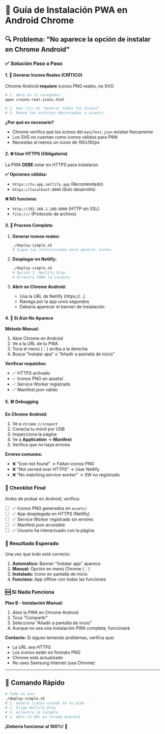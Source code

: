 # 📱 Guía de Instalación PWA en Android Chrome

## 🔍 Problema: "No aparece la opción de instalar en Chrome Android"

### ✅ Solución Paso a Paso

#### **1. 🎨 Generar Iconos Reales (CRÍTICO)**

Chrome Android **requiere** iconos PNG reales, no SVG:

```bash
# 1. Abre en tu navegador:
open create-real-icons.html

# 2. Haz clic en "Generar Todos los Iconos"
# 3. Mueve los archivos descargados a assets/
```

**¿Por qué es necesario?**
- Chrome verifica que los iconos del `manifest.json` existan físicamente
- Los SVG no cuentan como iconos válidos para PWA
- Necesitas al menos un icono de 192x192px

#### **2. 🌐 Usar HTTPS (Obligatorio)**

La PWA **DEBE** estar en HTTPS para instalarse:

**✅ Opciones válidas:**
- `https://tu-app.netlify.app` (Recomendado)
- `https://localhost:8000` (Solo desarrollo)

**❌ NO funciona:**
- `http://192.168.1.100:8000` (HTTP sin SSL)
- `file:///` (Protocolo de archivo)

#### **3. 🔄 Proceso Completo**

1. **Generar iconos reales:**
   ```bash
   ./deploy-simple.sh
   # Sigue las instrucciones para generar iconos
   ```

2. **Desplegar en Netlify:**
   ```bash
   ./deploy-simple.sh
   # Opción 2: Netlify Drop
   # Arrastra TODA la carpeta
   ```

3. **Abrir en Chrome Android:**
   - Usa la URL de Netlify (https://...)
   - Navega por la app unos segundos
   - Debería aparecer el banner de instalación

#### **4. 🔧 Si Aún No Aparece**

**Método Manual:**
1. Abre Chrome en Android
2. Ve a la URL de tu PWA
3. Toca el menú (⋮) arriba a la derecha
4. Busca "Instalar app" o "Añadir a pantalla de inicio"

**Verificar requisitos:**
- ✅ HTTPS activado
- ✅ Iconos PNG en assets/
- ✅ Service Worker registrado
- ✅ Manifest.json válido

#### **5. 🛠️ Debugging**

**En Chrome Android:**
1. Ve a `chrome://inspect`
2. Conecta tu móvil por USB
3. Inspecciona la página
4. Ve a **Application** → **Manifest**
5. Verifica que no haya errores

**Errores comunes:**
- ❌ "Icon not found" → Faltan iconos PNG
- ❌ "Not served over HTTPS" → Usar Netlify
- ❌ "No matching service worker" → SW no registrado

### 🎯 Checklist Final

Antes de probar en Android, verifica:

- [ ] ✅ Iconos PNG generados en `assets/`
- [ ] ✅ App desplegada en HTTPS (Netlify)
- [ ] ✅ Service Worker registrado sin errores
- [ ] ✅ Manifest.json accesible
- [ ] ✅ Usuario ha interactuado con la página

### 📱 Resultado Esperado

Una vez que todo esté correcto:

1. **Automático:** Banner "Instalar app" aparece
2. **Manual:** Opción en menú Chrome (⋮)
3. **Instalado:** Icono en pantalla de inicio
4. **Funciona:** App offline con todas las funciones

### 🆘 Si Nada Funciona

**Plan B - Instalación Manual:**

1. Abre la PWA en Chrome Android
2. Toca "Compartir" 
3. Selecciona "Añadir a pantalla de inicio"
4. Aunque no sea una instalación PWA completa, funcionará

**Contacto:**
Si sigues teniendo problemas, verifica que:
- La URL sea HTTPS
- Los iconos estén en formato PNG
- Chrome esté actualizado
- No uses Samsung Internet (usa Chrome)

---

## 🚀 Comando Rápido

```bash
# Todo en uno:
./deploy-simple.sh
# 1. Genera iconos cuando te lo pida
# 2. Elige Netlify Drop
# 3. Arrastra la carpeta
# 4. Abre la URL en Chrome Android
```

**¡Debería funcionar al 100%!** 🎉
